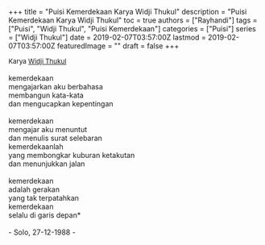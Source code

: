 +++
title = "Puisi Kemerdekaan Karya Widji Thukul"
description = "Puisi Kemerdekaan Karya Widji Thukul"
toc = true
authors = ["Rayhandi"]
tags = ["Puisi", "Widji Thukul", "Puisi Kemerdekaan"]
categories = ["Puisi"]
series = ["Widji Thukul"]
date = 2019-02-07T03:57:00Z
lastmod = 2019-02-07T03:57:00Z
featuredImage = ""
draft = false
+++

<div style="text-align: justify;">
<div style="font-size: small;">Karya <a href="/authors/widji-thukul/" target="_blank">Widji Thukul</a></div><br />
kemerdekaan<br />mengajarkan aku berbahasa<br />membangun kata-kata<br />dan mengucapkan kepentingan<br /> <br />kemerdekaan<br />mengajar aku menuntut<br />dan menulis surat selebaran<br />kemerdekaanlah<br />yang membongkar kuburan ketakutan<br />dan menunjukkan jalan<br /> <br />kemerdekaan<br />adalah gerakan<br />yang tak terpatahkan<br />kemerdekaan<br />selalu di garis depan*<br /><br />- Solo, 27-12-1988 -</div>
